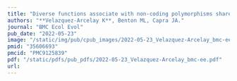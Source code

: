 ```yaml
---
title: "Diverse functions associate with non-coding polymorphisms shared between humans and chimpanzees"
authors: "**Velazquez-Arcelay K**, Benton ML, Capra JA."
journal: "BMC Ecol Evol"
pub_date: "2022-05-23"
image: "/static/img/pub/cpub_images/2022-05-23_Velazquez-Arcelay_bmc-ee.png"
pmid: "35606693"
pmcid: "PMC9125839"
pdf: "/static/pdfs/pub_pdfs/2022-05-23_Velazquez-Arcelay_bmc-ee.pdf"
url: 
---
```

